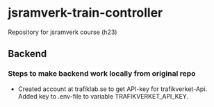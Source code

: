 # jsramverk-train-controller
Repository for jsramverk course (h23)

## Backend

### Steps to make backend work locally from original repo

- Created account at trafiklab.se to get API-key for trafikverket-Api. Added key to .env-file to variable TRAFIKVERKET_API_KEY.
